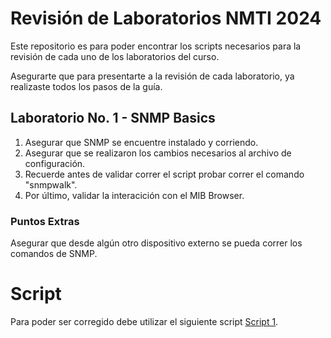 # Revisión de Laboratorios NMTI 2024

Este repositorio es para poder encontrar los scripts necesarios para la revisión de cada uno de los laboratorios del curso.

Asegurarte que para presentarte a la revisión de cada laboratorio, ya realizaste todos los pasos de la guía.

## Laboratorio No. 1 - SNMP Basics

1. Asegurar que SNMP se encuentre instalado y corriendo.
2. Asegurar que se realizaron los cambios necesarios al archivo de configuración.
3. Recuerde antes de validar correr el script probar correr el comando "snmpwalk".
4. Por último, validar la interacición con el MIB Browser.

### Puntos Extras
Asegurar que desde algún otro dispositivo externo se pueda correr los comandos de SNMP.

# Script
Para poder ser corregido debe utilizar el siguiente script [Script 1]([https://pages.github.com/](https://github.com/PSI-NMTI/labs2024/blob/main/lab1-nmti2024.sh)).
